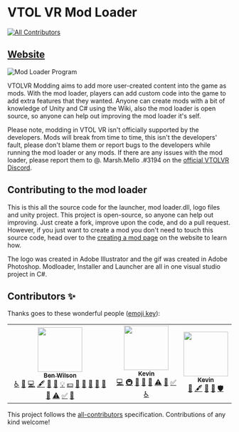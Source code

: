 # VTOL VR Mod Loader
<!-- ALL-CONTRIBUTORS-BADGE:START - Do not remove or modify this section -->
[![All Contributors](https://img.shields.io/badge/all_contributors-3-orange.svg?style=flat-square)](#contributors-)
<!-- ALL-CONTRIBUTORS-BADGE:END -->

## [Website](https://vtolvr-mods.com/ "VTOL VR Mod Loader Website")

![Mod Loader Program](https://vtolvr-mods.com/files/modloader2.gif#)

VTOLVR Modding aims to add more user-created content into the game as mods. With the mod loader, players can add custom code into the game to add extra features that they wanted.
Anyone can create mods with a bit of knowledge of Unity and C# using the Wiki, also the mod loader is open source, so anyone can help out improving the mod loader it's self.

Please note, modding in VTOL VR isn't officially supported by the developers. Mods will break from time to time, this isn't the developers' fault, please don't blame them or report bugs to the developers while running the mod loader or any mods. If there are any issues with the mod loader, please report them to @. Marsh.Mello .#3194 on the [official VTOLVR Discord](https://discord.gg/u7X72wc "official VTOLVR Discord").



## Contributing to the mod loader
This is this all the source code for the launcher, mod loader.dll, logo files and unity project. 
This project is open-source, so anyone can help out improving. Just create a fork, improve upon the code, and do a pull request. However, if you just want to create a mod you don't need to touch this source code, head over to the [creating a mod page](https://vtolvr-mods.com/creating-a-mod.php "creating a mod page") on the website to learn how.

The logo was created in Adobe Illustrator and the gif was created in Adobe Photoshop.
Modloader, Installer and Launcher are all in one visual studio project in C#.

## Contributors ✨

Thanks goes to these wonderful people ([emoji key](https://allcontributors.org/docs/en/emoji-key)):

<!-- ALL-CONTRIBUTORS-LIST:START - Do not remove or modify this section -->
<!-- prettier-ignore-start -->
<!-- markdownlint-disable -->
<table>
  <tr>
    <td align="center"><a href="https://ben-w.com"><img src="https://avatars1.githubusercontent.com/u/33008390?v=4" width="100px;" alt=""/><br /><sub><b>Ben Wilson</b></sub></a><br /><a href="#a11y-MarshMello0" title="Accessibility">️️️️♿️</a> <a href="https://github.com/MarshMello0/VTOLVR-ModLoader/issues?q=author%3AMarshMello0" title="Bug reports">🐛</a> <a href="https://github.com/MarshMello0/VTOLVR-ModLoader/commits?author=MarshMello0" title="Code">💻</a> <a href="#content-MarshMello0" title="Content">🖋</a> <a href="https://github.com/MarshMello0/VTOLVR-ModLoader/commits?author=MarshMello0" title="Documentation">📖</a> <a href="#design-MarshMello0" title="Design">🎨</a> <a href="#example-MarshMello0" title="Examples">💡</a> <a href="#financial-MarshMello0" title="Financial">💵</a> <a href="#ideas-MarshMello0" title="Ideas, Planning, & Feedback">🤔</a> <a href="#maintenance-MarshMello0" title="Maintenance">🚧</a> <a href="#projectManagement-MarshMello0" title="Project Management">📆</a> <a href="https://github.com/MarshMello0/VTOLVR-ModLoader/pulls?q=is%3Apr+reviewed-by%3AMarshMello0" title="Reviewed Pull Requests">👀</a> <a href="#question-MarshMello0" title="Answering Questions">💬</a> <a href="#tool-MarshMello0" title="Tools">🔧</a> <a href="https://github.com/MarshMello0/VTOLVR-ModLoader/commits?author=MarshMello0" title="Tests">⚠️</a> <a href="#tutorial-MarshMello0" title="Tutorials">✅</a> <a href="#talk-MarshMello0" title="Talks">📢</a></td>
    <td align="center"><a href="http://kevinjoosten.nl"><img src="https://avatars2.githubusercontent.com/u/7689239?v=4" width="100px;" alt=""/><br /><sub><b>Kevin</b></sub></a><br /><a href="https://github.com/MarshMello0/VTOLVR-ModLoader/commits?author=ketkev#3774" title="Code">💻</a> <a href="#infra-ketkev#3774" title="Infrastructure (Hosting, Build-Tools, etc)">🚇</a> <a href="https://github.com/MarshMello0/VTOLVR-ModLoader/issues?q=author%3Aketkev#3774" title="Bug reports">🐛</a> <a href="#ideas-ketkev#3774" title="Ideas, Planning, & Feedback">🤔</a> <a href="https://github.com/MarshMello0/VTOLVR-ModLoader/pulls?q=is%3Apr+reviewed-by%3Aketkev#3774" title="Reviewed Pull Requests">👀</a> <a href="https://github.com/MarshMello0/VTOLVR-ModLoader/commits?author=ketkev#3774" title="Tests">⚠️</a> <a href="#talk-ketkev#3774" title="Talks">📢</a> <a href="#tutorial-ketkev#3774" title="Tutorials">✅</a> <a href="#a11y-ketkev#3774" title="Accessibility">️️️️♿️</a></td>
    <td align="center"><a href="http://kevinjoosten.nl"><img src="https://avatars2.githubusercontent.com/u/7689239?v=4" width="100px;" alt=""/><br /><sub><b>Kevin</b></sub></a><br /><a href="#design-ketkev" title="Design">🎨</a> <a href="#content-ketkev" title="Content">🖋</a> <a href="#maintenance-ketkev" title="Maintenance">🚧</a> <a href="#tool-ketkev" title="Tools">🔧</a> <a href="#security-ketkev" title="Security">🛡️</a></td>
  </tr>
</table>

<!-- markdownlint-enable -->
<!-- prettier-ignore-end -->
<!-- ALL-CONTRIBUTORS-LIST:END -->

This project follows the [all-contributors](https://github.com/all-contributors/all-contributors) specification. Contributions of any kind welcome!